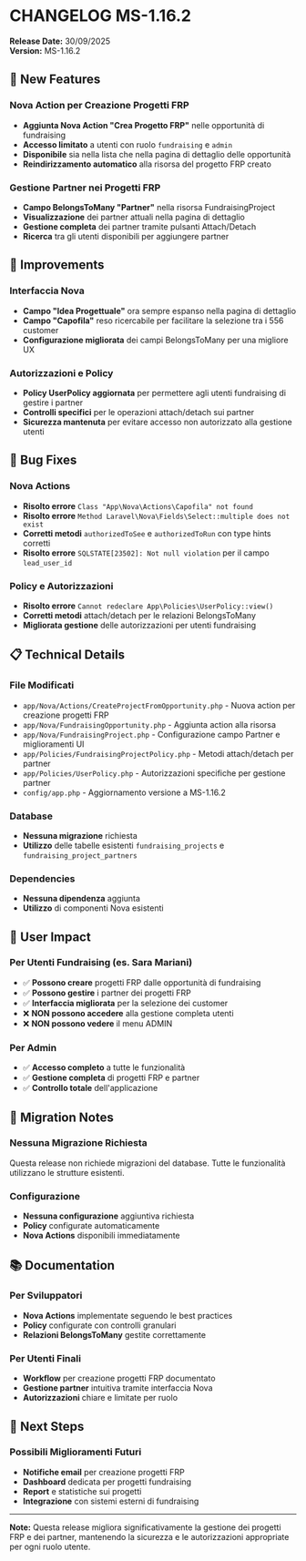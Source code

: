 # CHANGELOG MS-1.16.2

**Release Date:** 30/09/2025  
**Version:** MS-1.16.2

## 🚀 New Features

### Nova Action per Creazione Progetti FRP
- **Aggiunta Nova Action "Crea Progetto FRP"** nelle opportunità di fundraising
- **Accesso limitato** a utenti con ruolo `fundraising` e `admin`
- **Disponibile** sia nella lista che nella pagina di dettaglio delle opportunità
- **Reindirizzamento automatico** alla risorsa del progetto FRP creato

### Gestione Partner nei Progetti FRP
- **Campo BelongsToMany "Partner"** nella risorsa FundraisingProject
- **Visualizzazione** dei partner attuali nella pagina di dettaglio
- **Gestione completa** dei partner tramite pulsanti Attach/Detach
- **Ricerca** tra gli utenti disponibili per aggiungere partner

## 🔧 Improvements

### Interfaccia Nova
- **Campo "Idea Progettuale"** ora sempre espanso nella pagina di dettaglio
- **Campo "Capofila"** reso ricercabile per facilitare la selezione tra i 556 customer
- **Configurazione migliorata** dei campi BelongsToMany per una migliore UX

### Autorizzazioni e Policy
- **Policy UserPolicy aggiornata** per permettere agli utenti fundraising di gestire i partner
- **Controlli specifici** per le operazioni attach/detach sui partner
- **Sicurezza mantenuta** per evitare accesso non autorizzato alla gestione utenti

## 🐛 Bug Fixes

### Nova Actions
- **Risolto errore** `Class "App\Nova\Actions\Capofila" not found`
- **Risolto errore** `Method Laravel\Nova\Fields\Select::multiple does not exist`
- **Corretti metodi** `authorizedToSee` e `authorizedToRun` con type hints corretti
- **Risolto errore** `SQLSTATE[23502]: Not null violation` per il campo `lead_user_id`

### Policy e Autorizzazioni
- **Risolto errore** `Cannot redeclare App\Policies\UserPolicy::view()`
- **Corretti metodi** attach/detach per le relazioni BelongsToMany
- **Migliorata gestione** delle autorizzazioni per utenti fundraising

## 📋 Technical Details

### File Modificati
- `app/Nova/Actions/CreateProjectFromOpportunity.php` - Nuova action per creazione progetti FRP
- `app/Nova/FundraisingOpportunity.php` - Aggiunta action alla risorsa
- `app/Nova/FundraisingProject.php` - Configurazione campo Partner e miglioramenti UI
- `app/Policies/FundraisingProjectPolicy.php` - Metodi attach/detach per partner
- `app/Policies/UserPolicy.php` - Autorizzazioni specifiche per gestione partner
- `config/app.php` - Aggiornamento versione a MS-1.16.2

### Database
- **Nessuna migrazione** richiesta
- **Utilizzo** delle tabelle esistenti `fundraising_projects` e `fundraising_project_partners`

### Dependencies
- **Nessuna dipendenza** aggiunta
- **Utilizzo** di componenti Nova esistenti

## 🎯 User Impact

### Per Utenti Fundraising (es. Sara Mariani)
- ✅ **Possono creare** progetti FRP dalle opportunità di fundraising
- ✅ **Possono gestire** i partner dei progetti FRP
- ✅ **Interfaccia migliorata** per la selezione dei customer
- ❌ **NON possono accedere** alla gestione completa utenti
- ❌ **NON possono vedere** il menu ADMIN

### Per Admin
- ✅ **Accesso completo** a tutte le funzionalità
- ✅ **Gestione completa** di progetti FRP e partner
- ✅ **Controllo totale** dell'applicazione

## 🔄 Migration Notes

### Nessuna Migrazione Richiesta
Questa release non richiede migrazioni del database. Tutte le funzionalità utilizzano le strutture esistenti.

### Configurazione
- **Nessuna configurazione** aggiuntiva richiesta
- **Policy** configurate automaticamente
- **Nova Actions** disponibili immediatamente

## 📚 Documentation

### Per Sviluppatori
- **Nova Actions** implementate seguendo le best practices
- **Policy** configurate con controlli granulari
- **Relazioni BelongsToMany** gestite correttamente

### Per Utenti Finali
- **Workflow** per creazione progetti FRP documentato
- **Gestione partner** intuitiva tramite interfaccia Nova
- **Autorizzazioni** chiare e limitate per ruolo

## 🚀 Next Steps

### Possibili Miglioramenti Futuri
- **Notifiche email** per creazione progetti FRP
- **Dashboard** dedicata per progetti fundraising
- **Report** e statistiche sui progetti
- **Integrazione** con sistemi esterni di fundraising

---

**Note:** Questa release migliora significativamente la gestione dei progetti FRP e dei partner, mantenendo la sicurezza e le autorizzazioni appropriate per ogni ruolo utente.

